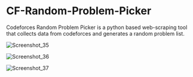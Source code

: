 # CF-Random-Problem-Picker
 
Codeforces Random Problem Picker is a python based web-scraping tool that collects data from codeforces and generates a random problem list.

![Screenshot_35](https://user-images.githubusercontent.com/46154706/109932091-f25cd780-7cf3-11eb-973a-936900dbb2bd.png)

![Screenshot_36](https://user-images.githubusercontent.com/46154706/109932123-ff79c680-7cf3-11eb-9f11-96ba157c8e15.png)

![Screenshot_37](https://user-images.githubusercontent.com/46154706/109932138-03a5e400-7cf4-11eb-9e32-c18055299a88.png)
